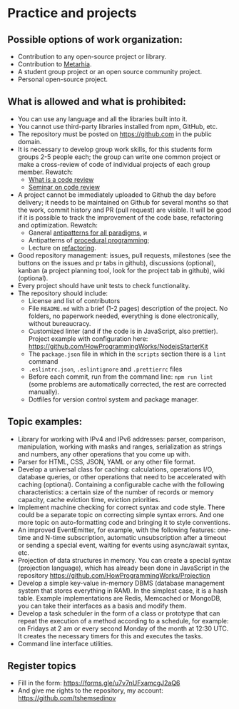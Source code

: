 # Practice and projects

## Possible options of work organization:

- Contribution to any open-source project or library.
- Contribution to [Metarhia](https://github.com/metarhia).
- A student group project or an open source community project.
- Personal open-source project.

## What is allowed and what is prohibited:

- You can use any language and all the libraries built into it.
- You cannot use third-party libraries installed from npm, GitHub, etc.
- The repository must be posted on https://github.com in the public domain.
- It is necessary to develop group work skills, for this students form groups
2-5 people each; the group can write one common project or make a cross-review of code of individual projects of each group member. Rewatch:
  - [What is a code review](https://youtu.be/EKL6NiIQ6ZU)
  - [Seminar on code review](https://youtu.be/AgH4OAKbmkM)
- A project cannot be immediately uploaded to Github the day before delivery; it needs to be maintained on Github for several months so that the work, commit history and PR (pull request) are visible. It will be good if it is possible to track the improvement of the code base, refactoring and optimization. Rewatch:
  - Ganeral [antipatterns for all paradigms](https://youtu.be/NMUsUiFokr4), и
  - Antipatterns of [procedural programming](https://youtu.be/cTv7V22mkwE);
  - Lecture on [refactoring](https://youtu.be/z73wmpdweQ4).
- Good repository management: issues, pull requests, milestones (see the buttons on the issues and pr tabs in github), discussions (optional), kanban (a project planning tool, look for the project tab in github), wiki (optional).
- Every project should have unit tests to check functionality.
- The repository should include:
  - License and list of contributors
  - File `README.md` with a brief (1-2 pages) description of the project. No folders, no paperwork needed, everything is done electronically, without bureaucracy.
  - Customized linter (and if the code is in JavaScript, also prettier). Project example
  with configuration here: https://github.com/HowProgrammingWorks/NodejsStarterKit
  - The `package.json` file in which in the `scripts` section there is a `lint` command
  - `.eslintrc.json`, `.eslintignore` and `.prettierrc` files
  - Before each commit, run from the command line: `npm run lint`
  (some problems are automatically corrected, the rest are corrected manually).
  - Dotfiles for version control system and package manager.

## Topic examples:

- Library for working with IPv4 and IPv6 addresses: parser, comparison, manipulation, working with masks and ranges, serialization as strings and numbers, any other operations that you come up with.
- Parser for HTML, CSS, JSON, YAML or any other file format.
- Develop a universal class for caching: calculations, operations
I/O, database queries, or other operations that need to be accelerated
with caching (optional). Containing a configurable cache with the following
characteristics: a certain size of the number of records or memory capacity,
cache eviction time, eviction priorities.
- Implement machine checking for correct syntax and code style. There could be a separate topic on correcting simple syntax errors. And one more topic on auto-formatting code and bringing it to style conventions.
- An improved EventEmitter, for example, with the following features: one-time and N-time subscription, automatic unsubscription after a timeout or sending a special event, waiting for events using async/await syntax, etc.
- Projection of data structures in memory. You can create a special syntax (projection language), which has already been done in JavaScript in the repository
https://github.com/HowProgrammingWorks/Projection
- Develop a simple key-value in-memory DBMS (database management system that stores everything in RAM). In the simplest case, it is a hash table. Example implementations are Redis, Memcached or MongoDB, you can take their interfaces as a basis and modify them.
- Develop a task scheduler in the form of a class or prototype that can repeat the execution of a method according to a schedule, for example: on Fridays at 2 am or every second Monday of the month at 12:30 UTC. It creates the necessary timers for this and executes the tasks.
- Command line interface utilities.

## Register topics

- Fill in the form: https://forms.gle/u7v7nUFxamcgJ2aQ6
- And give me rights to the repository, my account: https://github.com/tshemsedinov
